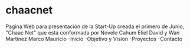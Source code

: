 # chaacnet
Pagina Web para presentación de la Start-Up creada el primero de Junio, "Chaac Net" que esta conformada por Novelo Cahum Eliel David y Wan Martinez Marco Mauricio
-Inicio
-Objetivo y Vision
-Proyectos
-Contacto
